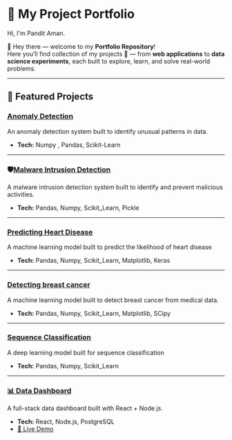# 🚀 My Project Portfolio  

Hi, I'm Pandit Aman.

👋 Hey there — welcome to my **Portfolio Repository**!  
Here you’ll find collection of my projects 🚀 — from **web applications** to **data science experiments**, each built to explore, learn, and solve real-world problems.  
  

---

## 🌟 Featured Projects  

### [Anomaly Detection](https://github.com/Ah-am/Anomaly_Detection) 
An anomaly detection system built to identify unusual patterns in data.  
- **Tech:** Numpy , Pandas, Scikit-Learn  
 
---
### 🛡️[Malware Intrusion Detection](https://github.com/Ah-am/malware-intrusion-detection)
A malware intrusion detection system built to identify and prevent malicious activities.
- **Tech:** Pandas, Numpy, Scikit_Learn, Pickle  

---
### [Predicting Heart Disease](https://github.com/Ah-am/Predicting-Heart-Disease-using-Neural-Networks)
A machine learning model built to predict the likelihood of heart disease
- **Tech:** Pandas, Numpy, Scikit_Learn, Matplotlib, Keras  

---
### [Detecting breast cancer](https://github.com/Ah-am/Detecting-breast-cancer-with-SVM-and-KNN)
A machine learning model built to detect breast cancer from medical data.
- **Tech:** Pandas, Numpy, Scikit_Learn, Matplotlib, SCipy  
---
### [Sequence Classification](https://github.com/Ah-am/DNA-Sequence-Classification-using-Machine-Learning)
A deep learning model built for sequence classification
- **Tech:** Pandas, Numpy, Scikit_Learn
---
### [📊 Data Dashboard](https://github.com/yourname/project-1)  
A full-stack data dashboard built with React + Node.js.  
- **Tech:** React, Node.js, PostgreSQL  
- [🔗 Live Demo](https://example.com)

